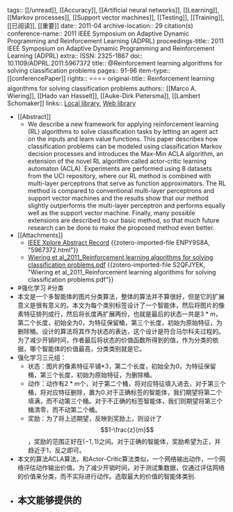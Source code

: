 tags:: [[/unread]], [[Accuracy]], [[Artificial neural networks]], [[Learning]], [[Markov processes]], [[Support vector machines]], [[Testing]], [[Training]], [[已阅读]], [[重要]]
date:: 2011-04
archive-location:: 29 citation(s)
conference-name:: 2011 IEEE Symposium on Adaptive Dynamic Programming and Reinforcement Learning (ADPRL)
proceedings-title:: 2011 IEEE Symposium on Adaptive Dynamic Programming and Reinforcement Learning (ADPRL)
extra:: ISSN: 2325-1867
doi:: 10.1109/ADPRL.2011.5967372
title:: @Reinforcement learning algorithms for solving classification problems
pages:: 91-96
item-type:: [[conferencePaper]]
rights:: ⭐⭐⭐⭐
original-title:: Reinforcement learning algorithms for solving classification problems
authors:: [[Marco A. Wiering]], [[Hado van Hasselt]], [[Auke-Dirk Pietersma]], [[Lambert Schomaker]]
links:: [Local library](zotero://select/library/items/W7FFCEDD), [Web library](https://www.zotero.org/users/8746250/items/W7FFCEDD)

- [[Abstract]]
	- We describe a new framework for applying reinforcement learning (RL) algorithms to solve classification tasks by letting an agent act on the inputs and learn value functions. This paper describes how classification problems can be modeled using classification Markov decision processes and introduces the Max-Min ACLA algorithm, an extension of the novel RL algorithm called actor-critic learning automaton (ACLA). Experiments are performed using 8 datasets from the UCI repository, where our RL method is combined with multi-layer perceptrons that serve as function approximators. The RL method is compared to conventional multi-layer perceptrons and support vector machines and the results show that our method slightly outperforms the multi-layer perceptron and performs equally well as the support vector machine. Finally, many possible extensions are described to our basic method, so that much future research can be done to make the proposed method even better.
- [[Attachments]]
	- [IEEE Xplore Abstract Record](https://ieeexplore.ieee.org/document/5967372) {{zotero-imported-file ENPY9S8A, "5967372.html"}}
	- [Wiering et al_2011_Reinforcement learning algorithms for solving classification problems.pdf](https://ieeexplore.ieee.org/stampPDF/getPDF.jsp?tp=&arnumber=5967372&ref=aHR0cHM6Ly9pZWVleHBsb3JlLmllZWUub3JnL2RvY3VtZW50LzU5NjczNzI=) {{zotero-imported-file S2QFJYEK, "Wiering et al_2011_Reinforcement learning algorithms for solving classification problems.pdf"}}
- #强化学习 #分类
- 本文是一个多智能体的图片分类算法，整体的算法并不算很好，但是它的扩展意义是很有意义的。本文为每个类别标签设计了一个智能体，然后将图片的像素特征排列成行，然后将长度再扩展两份，也就是最后的状态一共是$3*m$，第二个长度，初始全为0，为特征保留桶，第三个长度，初始为原始特征，为删除桶。设计的算法将其作为状态的表达，这个设计是符合马尔科夫过程的。为了减少开销时间，作者最后将状态的价值函数所得到的值，作为分类的依据，哪个智能体的价值最高，分类类别就是它。
- 强化学习三元组：
	- 状态：图片的像素特征平铺*3，第二个长度，初始全为0，为特征保留桶，第三个长度，初始为原始特征，为删除桶。
	- 动作：动作有$2*m$个，对于第二个桶，将对应特征填入进去，对于第三个桶，将对应特征删除，置为0.对于正确标签的智能体，我们期望将第二个填满，而不动第三个桶。对于不正确的标签智能体，我们则期望将第三个桶清零，而不动第二个桶。
	- 奖励：为了将上述期望，反映到奖励上，则设计了$$1-\frac{z}{m}$$，奖励的范围正好在$(-1,1)$之间。对于正确的智能体，奖励希望为正，并趋近于1，反之即可。
- 本文的算法ACLA算法，和Actor-Critic算法类似，一个网络输出动作，一个网络评估动作输出价值。为了减少开销时间，对于测试集数据，仅通过评估网络的价值来分类，而不实际进行动作。选取最大的价值的智能体类别.
- 本文能够提供的
	-